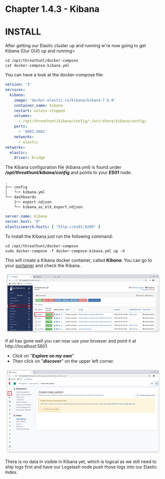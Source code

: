 #   Chapter 1.4.3 - Kibana

INSTALL
====

After getting our Elastic cluster up and running w're now going to get Kibana (Our GUI) up and running>

```code
cd /opt/threathunt/docker-compose
cat docker-compose.kibana.yml
```

You can have a look at the docker-compose file:

```yaml 
version: '3'
services:
  kibana:
    image: 'docker.elastic.co/kibana/kibana:7.8.0'
    container_name: kibana
    restart: unless-stopped
    volumes:
      - /opt/threathunt/kibana/config/:/usr/share/kibana/config/
    ports:
      - '5601:5601'
    networks:
      - elastic
networks:
  elastic:
    driver: bridge
```

The Kibana configuration file (kibana.yml) is found under ***/opt/threathunt/kibana/config*** and points to your ***ES01*** node.  

```code
.  
├── config  
│   └── kibana.yml
└── dashboards 
    ├── export.ndjson  
    └── kibana_az_elk_export.ndjson  
```

```yaml
server.name: kibana
server.host: "0"
elasticsearch.hosts: [ "http://es01:9200" ]
```

To install the Kibana just run the following command:

```code
cd /opt/threathunt/docker-compose
sudo docker-compose -f docker-compose.kibana.yml up -d
```

This will create a Kibana docker container, called ***Kibana***. You can go to your [portainer](http://localhost:9000) and check the Kibana.

![Screenshot command](./assets/04-KibanaUp.jpg)

If all has gone well you can now use your browser and point it at http://localhost:5601.  

- Click on "***Explore on my own***"
- Then click on "***discover***" on the upper left corner.

![Screenshot command](./assets/04-KibanaGUI.jpg)

There is no data in visible in Kibana yet, which is logical as we still need to ship logs first and have our Logstash node push those logs into our Elastic Index.